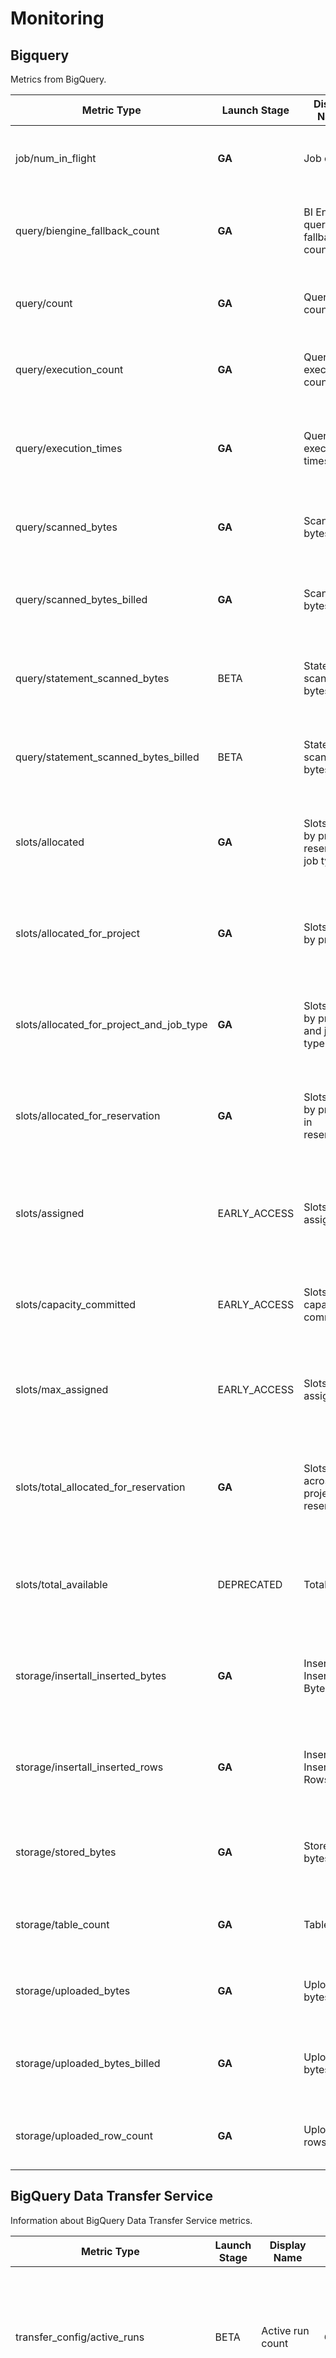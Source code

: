 # Monitoring

## Bigquery

Metrics from BigQuery.

| Metric Type                              | Launch Stage | Display Name                                 | Kind      | Type         | Unit | Monitored Resource | Description                                                                                                                        | Labels                                                                  |
| ---------------------------------------- | ------------ | -------------------------------------------- | --------- | ------------ | ---- | ------------------ | ---------------------------------------------------------------------------------------------------------------------------------- | ----------------------------------------------------------------------- |
| job/num_in_flight                        | **GA**       | Job count                                    | **GA**UGE | INT64        | 1    | bigquery_project   | In flight jobs. Sampled every 60 seconds. Data not visible for up to 720 seconds.                                                  | priority: Job priority. <br> job_type: Job type. <br> state: Job state. |
| query/biengine_fallback_count            | **GA**       | BI Engine query fallback count               | DELTA     | INT64        | 1    | bigquery_project   | Reasons queries failed BI Engine execution. Sampled every 60 seconds. Data not visible for up to 120 seconds.                      | reason: BI Engine fallback reasons.                                     |
| query/count                              | **GA**       | Query count                                  | **GA**UGE | INT64        | 1    | bigquery_project   | In flight queries. Sampled every 60 seconds. Data not visible for up to 420 seconds.                                               | priority: Query priority.                                               |
| query/execution_count                    | **GA**       | Query execution count                        | DELTA     | INT64        | 1    | bigquery_project   | Number of queries executed. Sampled every 60 seconds. Data not visible for up to 420 seconds.                                      | priority: Query priority. <br> caching_mode: Query caching mode.        |
| query/execution_times                    | **GA**       | Query execution times                        | **GA**UGE | DISTRIBUTION | s    | bigquery_project   | Distribution of execution times for successful queries in the last interval. Sampled every 60 seconds. Data not visible for 420s.  | priority: Query priority.                                               |
| query/scanned_bytes                      | **GA**       | Scanned bytes                                | DELTA     | INT64        | By   | global             | Scanned bytes. Sampled every 60 seconds. Data not visible for up to 21720 seconds.                                                 | priority: Query priority.                                               |
| query/scanned_bytes_billed               | **GA**       | Scanned bytes billed                         | DELTA     | INT64        | By   | global             | Scanned bytes billed. Sampled every 60 seconds. Data not visible for up to 21720 seconds.                                          | priority: Query priority.                                               |
| query/statement_scanned_bytes            | BETA         | Statement scanned bytes                      | DELTA     | INT64        | By   | bigquery_project   | Scanned bytes by statement type. Sampled every 60 seconds. Data not visible for up to 180 seconds.                                 | priority: Query priority. <br> statement_type: Query statement type.    |
| query/statement_scanned_bytes_billed     | BETA         | Statement scanned bytes billed               | DELTA     | INT64        | By   | bigquery_project   | Scanned bytes billed by statement type. Sampled every 60 seconds. Data not visible for up to 180 seconds.                          | priority: Query priority. <br> statement_type: Query statement type.    |
| slots/allocated                          | **GA**       | Slots used by project, reservation, job type | **GA**UGE | INT64        | 1    | bigquery_project   | Number of BigQuery slots currently allocated for project. Sampled every 60 seconds. Data not visible for up to 420 seconds.        | reservation: Reservation. <br> job_type: Job type.                      |
| slots/allocated_for_project              | **GA**       | Slots used by project                        | **GA**UGE | INT64        | 1    | global             | Number of BigQuery slots currently allocated for query jobs in the project. Sampled every 60 seconds. Data not visible for 420s.   |                                                                         |
| slots/allocated_for_project_and_job_type | **GA**       | Slots used by project and job type           | **GA**UGE | INT64        | 1    | global             | Number of BigQuery slots currently allocated for the project and job type. Sampled every 60 seconds. Data not visible for 420s.    | job_type: Job type.                                                     |
| slots/allocated_for_reservation          | **GA**       | Slots used by project in reservation         | **GA**UGE | INT64        | 1    | global             | Number of BigQuery slots currently allocated for project in the reservation. Sampled every 60 seconds. Data not visible for 420s.  |                                                                         |
| slots/assigned                           | EARLY_ACCESS | Slots assigned                               | **GA**UGE | INT64        | 1    | bigquery_project   | Number of slots assigned to the given project/organization. Sampled every 60 seconds. Data not visible for up to 180 seconds.      | job_type: Job type. <br> reservation: Reservation.                      |
| slots/capacity_committed                 | EARLY_ACCESS | Slots capacity committed                     | **GA**UGE | INT64        | 1    | bigquery_project   | Total slot capacity commitments purchased. Sampled every 60 seconds. Data not visible for up to 180 seconds.                       | plan: Capacity commitment plan.                                         |
| slots/max_assigned                       | EARLY_ACCESS | Slots max assigned                           | **GA**UGE | INT64        | 1    | bigquery_project   | Maximum number of slots assigned to the project/organization. Sampled every 60 seconds. Data not visible for up to 180 seconds.    | job_type: Job type. <br> reservation: Reservation.                      |
| slots/total_allocated_for_reservation    | **GA**       | Slots used across projects in reservation    | **GA**UGE | INT64        | 1    | bigquery_project   | Number of BigQuery slots allocated across projects in the reservation. Sampled every 60 seconds. Data not visible for 420 seconds. |                                                                         |
| slots/total_available                    | DEPRECATED   | Total slots                                  | **GA**UGE | INT64        | 1    | bigquery_project   | (Deprecated) Total number of BigQuery slots available for the project. Sampled every 60 seconds. Data not visible for 420 seconds. |                                                                         |
| storage/insertall_inserted_bytes         | **GA**       | InsertAll Inserted Bytes                     | DELTA     | DOUBLE       | 1    | bigquery_project   | Bytes uploaded using the InsertAll streaming API. Sampled every 60 seconds. Data not visible for up to 120 seconds.                |                                                                         |
| storage/insertall_inserted_rows          | **GA**       | InsertAll Inserted Rows                      | DELTA     | DOUBLE       | 1    | bigquery_project   | Rows uploaded using the InsertAll streaming API. Sampled every 60 seconds. Data not visible for up to 120 seconds.                 |                                                                         |
| storage/stored_bytes                     | **GA**       | Stored bytes                                 | **GA**UGE | INT64        | By   | bigquery_dataset   | Number of bytes stored. Sampled every 1800 seconds. Data not visible for up to 10800 seconds.                                      | table: Table name.                                                      |
| storage/table_count                      | **GA**       | Table count                                  | **GA**UGE | INT64        | 1    | bigquery_dataset   | Number of tables. Sampled every 1800 seconds. Data not visible for up to 10800 seconds.                                            |                                                                         |
| storage/uploaded_bytes                   | **GA**       | Uploaded bytes                               | DELTA     | INT64        | By   | bigquery_dataset   | Uploaded bytes. Sampled every 60 seconds. Data not visible for up to 21720 seconds.                                                | api: API used to upload the data. <br> table: Table name.               |
| storage/uploaded_bytes_billed            | **GA**       | Uploaded bytes billed                        | DELTA     | INT64        | By   | bigquery_dataset   | Uploaded bytes billed. Sampled every 60 seconds. Data not visible for up to 21720 seconds.                                         | api: API used to upload the data. <br> table: Table name.               |
| storage/uploaded_row_count               | **GA**       | Uploaded rows                                | DELTA     | INT64        | 1    | bigquery_dataset   | Uploaded rows. Sampled every 60 seconds. Data not visible for up to 21720 seconds.                                                 | api: API used to upload the data. <br> table: Table name.               |

## BigQuery Data Transfer Service

Information about BigQuery Data Transfer Service metrics.

| Metric Type                             | Launch Stage | Display Name                | Kind      | Type         | Unit | Monitored Resource  | Description                                                                                                                                      | Labels                                                                                                 |
| --------------------------------------- | ------------ | --------------------------- | --------- | ------------ | ---- | ------------------- | ------------------------------------------------------------------------------------------------------------------------------------------------ | ------------------------------------------------------------------------------------------------------ |
| transfer_config/active_runs             | BETA         | Active run count            | **GA**UGE | INT64        | 1    | bigquery_dts_config | Number of transfer runs (running or pending) of the transfer configuration. Sampled every 60s. Data not visible for up to 180s.                  | state: Run state. <br> run_cause: Run cause.                                                           |
| transfer_config/completed_runs          | BETA         | Completed run count         | DELTA     | INT64        | 1    | bigquery_dts_config | Number of completed DTS runs per transfer configuration. Sampled every 60s. Data not visible for up to 180s.                                     | status: Run error status code. <br> completion_state: Run completion state. <br> run_cause: Run cause. |
| transfer_config/last_execution_job_rows | BETA         | Last executed job row count | **GA**UGE | INT64        | 1    | bigquery_dts_config | Number of rows from last executed job of transfer configuration. Sampled every 60s. Data not visible for up to 240s.                             | run_cause: Run cause.                                                                                  |
| transfer_config/run_duration_seconds    | BETA         | Run latency distribution    | DELTA     | DISTRIBUTION | s    | bigquery_dts_config | Distribution of execution time (in seconds) of each transfer run per transfer configuration. Sampled every 60s. Data not visible for up to 180s. | run_cause: Run cause.                                                                                  |

## BigTable

| Metric Type                                            | Launch Stage | Display Name                               | Kind      | Type         | Unit | Monitored Resource | Description                                                                                                                                                                                                     | Labels                                                                                                                                                                                                                                |
| ------------------------------------------------------ | ------------ | ------------------------------------------ | --------- | ------------ | ---- | ------------------ | --------------------------------------------------------------------------------------------------------------------------------------------------------------------------------------------------------------- | ------------------------------------------------------------------------------------------------------------------------------------------------------------------------------------------------------------------------------------- |
| backup/bytes_used                                      | **GA**       | Backup storage used                        | **GA**UGE | INT64        | By   | bigtable_backup    | Backup storage used in bytes. Sampled every 60 seconds. After sampling, data is not visible for up to 180 seconds.                                                                                              | source_table: Source table of the backup. <br> storage_type: Type of disk storage.                                                                                                                                                    |
| client/application_blocking_latencies                  | **GA**       | Application Blocking Latencies             | DELTA     | DISTRIBUTION | ms   | bigtable_table     | Total latency by application when Cloud Bigtable has available response data but application has not consumed it. Sampled every 60 seconds. Data not visible for up to 120 seconds.                             | method: Cloud Bigtable API method. <br> app_profile: Cloud Bigtable application profile. <br> client_name: Cloud Bigtable client name.                                                                                                |
| client/attempt_latencies                               | **GA**       | Attempt Latencies                          | DELTA     | DISTRIBUTION | ms   | bigtable_table     | Client observed latency per RPC attempt. Sampled every 60 seconds. After sampling, data is not visible for up to 120 seconds.                                                                                   | method: Cloud Bigtable API method. <br> app_profile: Cloud Bigtable application profile. <br> streaming: Cloud Bigtable streaming method. <br> status: Cloud Bigtable attempt status. <br> client_name: Cloud Bigtable client name.   |
| client/client_blocking_latencies                       | **GA**       | Client Blocking Latencies                  | DELTA     | DISTRIBUTION | ms   | bigtable_table     | Latency by client blocking on sending more requests to server when too many pending requests in bulk operations. Sampled every 60 seconds. Data not visible for up to 120 seconds.                              | method: Cloud Bigtable API method. <br> app_profile: Cloud Bigtable application profile. <br> client_name: Cloud Bigtable client name.                                                                                                |
| client/connectivity_error_count                        | **GA**       | Connectivity Error Count                   | DELTA     | INT64        | 1    | bigtable_table     | Number of requests failed to reach Google network (without google response headers). Sampled every 60 seconds. Data not visible for up to 120 seconds.                                                          | method: Cloud Bigtable API method. <br> app_profile: Cloud Bigtable application profile. <br> status: Cloud Bigtable operation status. <br> client_name: Cloud Bigtable client name.                                                  |
| client/first_response_latencies                        | **GA**       | First Response Latencies                   | DELTA     | DISTRIBUTION | ms   | bigtable_table     | Latency from operation start until response headers received. Publishing delayed until attempt response received. Sampled every 60 seconds. Data not visible for up to 120 seconds.                             | method: Cloud Bigtable API method. <br> app_profile: Cloud Bigtable application profile. <br> status: Cloud Bigtable operation status. <br> client_name: Cloud Bigtable client name.                                                  |
| client/operation_latencies                             | **GA**       | Operation Latencies                        | DELTA     | DISTRIBUTION | ms   | bigtable_table     | Distribution of total end-to-end latency across all RPC attempts associated with a Bigtable operation. Sampled every 60 seconds. Data not visible for up to 120 seconds.                                        | method: Cloud Bigtable API method. <br> app_profile: Cloud Bigtable application profile. <br> streaming: Cloud Bigtable streaming method. <br> status: Cloud Bigtable operation status. <br> client_name: Cloud Bigtable client name. |
| client/retry_count                                     | **GA**       | Retry Count                                | DELTA     | INT64        | 1    | bigtable_table     | Number of additional RPCs sent after initial attempt. Sampled every 60 seconds. After sampling, data is not visible for up to 120 seconds.                                                                      | method: Cloud Bigtable API method. <br> app_profile: Cloud Bigtable application profile. <br> status: Cloud Bigtable operation status. <br> client_name: Cloud Bigtable client name.                                                  |
| client/server_latencies                                | **GA**       | Server Latencies                           | DELTA     | DISTRIBUTION | ms   | bigtable_table     | Latency measured between Google frontend receiving an RPC and sending back first byte of response. Sampled every 60 seconds. Data not visible for up to 120 seconds.                                            | method: Cloud Bigtable API method. <br> app_profile: Cloud Bigtable application profile. <br> streaming: Cloud Bigtable streaming method. <br> status: Cloud Bigtable operation status. <br> client_name: Cloud Bigtable client name. |
| cluster/autoscaling/max_node_count                     | **GA**       | Maximum nodes                              | **GA**UGE | INT64        | 1    | bigtable_cluster   | Maximum number of nodes in an autoscaled cluster. Sampled every 60 seconds. After sampling, data is not visible for up to 240 seconds.                                                                          | storage_type: Storage type for the cluster.                                                                                                                                                                                           |
| cluster/autoscaling/min_node_count                     | **GA**       | Minimum nodes                              | **GA**UGE | INT64        | 1    | bigtable_cluster   | Minimum number of nodes in an autoscaled cluster. Sampled every 60 seconds. After sampling, data is not visible for up to 240 seconds.                                                                          | storage_type: Storage type for the cluster.                                                                                                                                                                                           |
| cluster/autoscaling/recommended_node_count_for_cpu     | **GA**       | Recommended nodes based on CPU             | **GA**UGE | INT64        | 1    | bigtable_cluster   | Recommended number of nodes in an autoscaled cluster based on CPU usage. Sampled every 60 seconds. After sampling, data is not visible for up to 180 seconds.                                                   |                                                                                                                                                                                                                                       |
| cluster/autoscaling/recommended_node_count_for_storage | **GA**       | Recommended nodes based on storage         | **GA**UGE | INT64        | 1    | bigtable_cluster   | Recommended number of nodes in an autoscaled cluster based on storage usage. Sampled every 60 seconds. After sampling, data is not visible for up to 180 seconds.                                               |                                                                                                                                                                                                                                       |
| cluster/cpu_load                                       | **GA**       | CPU load                                   | **GA**UGE | DOUBLE       | 1    | bigtable_cluster   | CPU load of a cluster. Sampled every 60 seconds. After sampling, data is not visible for up to 180 seconds.                                                                                                     |                                                                                                                                                                                                                                       |
| cluster/cpu_load_by_app_profile_by_method_by_table     | **GA**       | CPU load by app profile, method, and table | **GA**UGE | DOUBLE       | 1    | bigtable_cluster   | CPU load of a cluster, split by app profile, method, and table. Contains same underlying data as bigtable.googleapis.com/cluster/cpu_load. Sampled every 60 seconds. Data not visible for up to 240 seconds.    | app_profile: Cloud Bigtable application profile. <br> method: Cloud Bigtable API method. <br> table: Cloud Bigtable table name.                                                                                                       |
| cluster/cpu_load_hottest_node                          | **GA**       | CPU load (hottest node)                    | **GA**UGE | DOUBLE       | 1    | bigtable_cluster   | CPU load of the busiest node in a cluster. Sampled every 60 seconds. Data not visible for up to 180 seconds.                                                                                                    |                                                                                                                                                                                                                                       |
| cluster/cpu_load_hottest_node_high_granularity         | **GA**       | CPU load (hottest node) high granularity   | **GA**UGE | DOUBLE       | 1    | bigtable_cluster   | CPU load of the busiest node in a cluster sampled at high granularity. Sampled every 60 seconds. Data not visible for up to 300 seconds.                                                                        |                                                                                                                                                                                                                                       |
| cluster/disk_load                                      | **GA**       | Disk load                                  | **GA**UGE | DOUBLE       | 1    | bigtable_cluster   | Utilization of HDD disks in a cluster. Sampled every 60 seconds. Data not visible for up to 180 seconds.                                                                                                        |                                                                                                                                                                                                                                       |
| cluster/node_count                                     | **GA**       | Nodes                                      | **GA**UGE | INT64        | 1    | bigtable_cluster   | Number of nodes in a cluster. Sampled every 60 seconds. Data not visible for up to 240 seconds.                                                                                                                 | storage_type: Storage type for the cluster.                                                                                                                                                                                           |
| cluster/storage_utilization                            | **GA**       | Storage utilization                        | **GA**UGE | DOUBLE       | 1    | bigtable_cluster   | Storage used as a fraction of total storage capacity. Sampled every 60 seconds. Data not visible for up to 180 seconds.                                                                                         | storage_type: Storage type for the cluster.                                                                                                                                                                                           |
| disk/bytes_used                                        | **GA**       | Data stored                                | **GA**UGE | INT64        | By   | bigtable_cluster   | Amount of compressed data for tables stored in a cluster. Sampled every 60 seconds. Data not visible for up to 180 seconds.                                                                                     | storage_type: Type of disk storage.                                                                                                                                                                                                   |
| disk/per_node_storage_capacity                         | EARLY_ACCESS | Storage capacity per node                  | **GA**UGE | INT64        | By   | bigtable_cluster   | Capacity of compressed data for tables that can be stored per node in the cluster. Sampled every 60 seconds. Data not visible for up to 240 seconds.                                                            | storage_type: Storage type for the cluster.                                                                                                                                                                                           |
| disk/storage_capacity                                  | **GA**       | Storage capacity                           | **GA**UGE | INT64        | By   | bigtable_cluster   | Capacity of compressed data for tables that can be stored in a cluster. Sampled every 60 seconds. Data not visible for up to 240 seconds.                                                                       | storage_type: Storage type for the cluster.                                                                                                                                                                                           |
| replication/latency                                    | **GA**       | Replication latencies                      | DELTA     | DISTRIBUTION | ms   | bigtable_table     | Distribution of replication request latencies for a table. Includes only requests received by the destination cluster. Sampled every 60 seconds. Data not visible for up to 240 seconds.                        | source_cluster: Source cluster of the replicated data. <br> source_zone: Source zone of the replicated data.                                                                                                                          |
| replication/max_delay                                  | **GA**       | Replication maximum delay                  | **GA**UGE | DOUBLE       | s    | bigtable_table     | Upper bound for replication delay between clusters of a table. Indicates the time frame during which latency information may not be accurate. Sampled every 60 seconds. Data not visible for up to 240 seconds. | source_cluster: Source cluster of the replicated data. <br> source_zone: Source zone of the replicated data.                                                                                                                          |
| server/error_count                                     | **GA**       | Error count                                | DELTA     | INT64        | 1    | bigtable_table     | Number of server requests for a table that failed with an error. Sampled every 60 seconds. Data not visible for up to 120 seconds.                                                                              | method: Cloud Bigtable API method. <br> error_code: gRPC Error Code. <br> app_profile: Cloud Bigtable application profile.                                                                                                            |
| server/latencies                                       | **GA**       | Server Latencies                           | DELTA     | DISTRIBUTION | ms   | bigtable_table     | Distribution of server request latencies for a table, measured when calls reach Cloud Bigtable. Sampled every 60 seconds. Data not visible for up to 120 seconds.                                               | method: Cloud Bigtable API method. <br> app_profile: Cloud Bigtable application profile.                                                                                                                                              |
| server/modified_rows_count                             | **GA**       | Modified rows                              | DELTA     | INT64        | 1    | bigtable_table     | Number of rows modified by server requests for a table. Sampled every 60 seconds. Data not visible for up to 120 seconds.                                                                                       | method: Cloud Bigtable API method. <br> app_profile: Cloud Bigtable application profile.                                                                                                                                              |
| server/multi_cluster_failovers_count                   | **GA**       | Multi-cluster failovers                    | DELTA     | INT64        | 1    | bigtable_table     | Number of failovers during multi-cluster requests. Sampled every 60 seconds. Data not visible for up to 120 seconds.                                                                                            | method: Cloud Bigtable API method. <br> app_profile: Cloud Bigtable application profile.                                                                                                                                              |
| server/received_bytes_count                            | **GA**       | Received bytes                             | DELTA     | INT64        | By   | bigtable_table     | Number of bytes of request data received by servers for a table. Sampled every 60 seconds. Data not visible for up to 120 seconds.                                                                              | method: Cloud Bigtable API method. <br> app_profile: Cloud Bigtable application profile.                                                                                                                                              |
| server/request_count                                   | **GA**       | Request count                              | DELTA     | INT64        | 1    | bigtable_table     | Number of server requests for a table. Sampled every 60 seconds. Data not visible for up to 120 seconds.                                                                                                        | method: Cloud Bigtable API method. <br> app_profile: Cloud Bigtable application profile.                                                                                                                                              |
| server/request_max_per_minute_count                    | **GA**       | Five-second maximum requests per minute    | DELTA     | INT64        | 1    | bigtable_table     | Maximum number of requests received in a five-second span per minute. Sampled every 60 seconds. Data not visible for up to 120 seconds.                                                                         | method: Cloud Bigtable API method. <br> app_profile: Cloud Bigtable application profile.                                                                                                                                              |
| server/returned_rows_count                             | **GA**       | Returned rows                              | DELTA     | INT64        | 1    | bigtable_table     | Number of rows returned by server requests for a table. Sampled every 60 seconds. Data not visible for up to 120 seconds.                                                                                       | method: Cloud Bigtable API method. <br> app_profile: Cloud Bigtable application profile.                                                                                                                                              |
| server/sent_bytes_count                                | **GA**       | Sent bytes                                 | DELTA     | INT64        | By   | bigtable_table     | Number of bytes of response data sent by servers for a table. Sampled every 60 seconds. Data not visible for up to 120 seconds.                                                                                 | method: Cloud Bigtable API method. <br> app_profile: Cloud Bigtable application profile.                                                                                                                                              |
| table/bytes_used                                       | **GA**       | Data stored                                | **GA**UGE | INT64        | By   | bigtable_table     | Amount of compressed data stored in a table. Sampled every 60 seconds. Data not visible for up to 120 seconds.                                                                                                  | storage_type: Type of disk storage.                                                                                                                                                                                                   |
| table/change_stream_log_used_bytes                     | **GA**       | Change stream data                         | **GA**UGE | INT64        | By   | bigtable_table     | Amount of disk storage used by the change stream logs. Sampled every 60 seconds. Data not visible for up to 120 seconds.                                                                                        | storage_type: Type of disk storage.                                                                                                                                                                                                   |

##  Dataproc

Dataproc metrics

| Metric Type                              | Launch Stage | Display Name                     | Kind      | Type         | Unit | Monitored Resource     | Description                                                                                                                                                                        | Labels                                                                                              |
| ---------------------------------------- | ------------ | -------------------------------- | --------- | ------------ | ---- | ---------------------- | ---------------------------------------------------------------------------------------------------------------------------------------------------------------------------------- | --------------------------------------------------------------------------------------------------- |
| batch/spark/executors                    | BETA         | Batch Spark executors            | **GA**UGE | INT64        | 1    | cloud_dataproc_batch   | Number of Batch Spark executors. Sampled every 60 seconds. Data not visible for up to 60 seconds.                                                                                  | status: Status of Batch Spark executors (running, pending-delete, etc.)                             |
| cluster/capacity_deviation               | BETA         | Cluster capacity deviation       | **GA**UGE | INT64        | 1    | cloud_dataproc_cluster | Difference between expected node count and actual active YARN node managers. Sampled every 60 seconds. Data not visible for up to 120 seconds.                                     |                                                                                                     |
| cluster/hdfs/datanodes                   | **GA**       | HDFS DataNodes                   | **GA**UGE | INT64        | 1    | cloud_dataproc_cluster | Number of HDFS DataNodes in a cluster. Sampled every 60 seconds. Data not visible for up to 120 seconds.                                                                           | status: Status of DataNode (running, decommissioning, etc.)                                         |
| cluster/hdfs/storage_capacity            | **GA**       | HDFS capacity                    | **GA**UGE | DOUBLE       | GiBy | cloud_dataproc_cluster | Capacity of HDFS system in GB. Sampled every 60 seconds. Data not visible for up to 120 seconds.                                                                                   | status: Status of HDFS capacity (used, remaining).                                                  |
| cluster/hdfs/storage_utilization         | **GA**       | HDFS storage utilization         | **GA**UGE | DOUBLE       | 1    | cloud_dataproc_cluster | Percentage of HDFS storage used. Sampled every 60 seconds. Data not visible for up to 120 seconds.                                                                                 |                                                                                                     |
| cluster/hdfs/unhealthy_blocks            | **GA**       | Unhealthy HDFS blocks by status  | **GA**UGE | INT64        | 1    | cloud_dataproc_cluster | Number of unhealthy blocks in the cluster. Sampled every 60 seconds. Data not visible for up to 120 seconds.                                                                       | status: Status of unhealthy HDFS block (missing, under_replication, etc.)                           |
| cluster/job/completion_time              | **GA**       | Job duration                     | DELTA     | DISTRIBUTION | s    | cloud_dataproc_cluster | Time jobs took to complete. Sampled every 60 seconds. Data not visible for up to 120 seconds.                                                                                      | job_type: Type of job (HADOOP_JOB, SPARK_JOB, etc.)                                                 |
| cluster/job/duration                     | **GA**       | Job state duration               | DELTA     | DISTRIBUTION | s    | cloud_dataproc_cluster | Time jobs have spent in a given state. Sampled every 60 seconds. Data not visible for up to 120 seconds.                                                                           | job_type: Type of job. <br> state: State of the job (PENDING, RUNNING, etc.)                        |
| cluster/job/failed_count                 | **GA**       | Failed jobs                      | DELTA     | INT64        | 1    | cloud_dataproc_cluster | Number of jobs failed on a cluster. Sampled every 60 seconds. Data not visible for up to 120 seconds.                                                                              | error_type: RPC code of the error (404, 503, etc.) <br> job_type: Type of job.                      |
| cluster/job/running_count                | **GA**       | Running jobs                     | **GA**UGE | INT64        | 1    | cloud_dataproc_cluster | Number of jobs running on a cluster. Sampled every 60 seconds. Data not visible for up to 120 seconds.                                                                             | job_type: Type of job (HADOOP_JOB, SPARK_JOB, etc.)                                                 |
| cluster/job/submitted_count              | **GA**       | Submitted jobs                   | DELTA     | INT64        | 1    | cloud_dataproc_cluster | Number of jobs submitted to a cluster. Sampled every 60 seconds. Data not visible for up to 120 seconds.                                                                           | job_type: Type of job (HADOOP_JOB, SPARK_JOB, etc.)                                                 |
| cluster/nodes/expected                   | BETA         | Expected Nodes                   | **GA**UGE | INT64        | 1    | cloud_dataproc_cluster | Number of nodes expected in a cluster. Sampled every 60 seconds. Data not visible for up to 120 seconds.                                                                           | node_type: Type of node (SINGLE_NODE, MASTER, etc.)                                                 |
| cluster/nodes/failed_count               | BETA         | Failed Nodes                     | DELTA     | INT64        | 1    | cloud_dataproc_cluster | Number of nodes that have failed in a cluster. Sampled every 60 seconds. Data not visible for up to 120 seconds.                                                                   | node_type: Type of node. <br> failure_type: Type of failure (GCE_ERROR, DATAPROC_AGENT_ERROR, etc.) |
| cluster/nodes/recovered_count            | BETA         | Recovered Nodes                  | DELTA     | INT64        | 1    | cloud_dataproc_cluster | Number of nodes detected as failed and removed from cluster. Sampled every 60 seconds. Data not visible for up to 120 seconds.                                                     | node_type: Type of node.                                                                            |
| cluster/nodes/running                    | BETA         | Running Nodes                    | **GA**UGE | INT64        | 1    | cloud_dataproc_cluster | Number of nodes in running state. Sampled every 60 seconds. Data not visible for up to 120 seconds.                                                                                | node_type: Type of node.                                                                            |
| cluster/operation/completion_time        | **GA**       | Operation duration               | DELTA     | DISTRIBUTION | s    | cloud_dataproc_cluster | Time operations took to complete. Sampled every 60 seconds. Data not visible for up to 120 seconds.                                                                                | operation_type: Type of operation (CREATE_CLUSTER, DELETE_CLUSTER, etc.)                            |
| cluster/operation/duration               | **GA**       | Operation state duration         | DELTA     | DISTRIBUTION | s    | cloud_dataproc_cluster | Time operations have spent in a given state. Sampled every 60 seconds. Data not visible for up to 120 seconds.                                                                     | operation_type: State of the operation. <br> state: Type of operation.                              |
| cluster/operation/failed_count           | **GA**       | Failed operations                | DELTA     | INT64        | 1    | cloud_dataproc_cluster | Number of operations that have failed on a cluster. Sampled every 60 seconds. Data not visible for up to 120 seconds.                                                              | error_type: RPC code of the error. <br> operation_type: Type of operation.                          |
| cluster/operation/running_count          | **GA**       | Running operations               | **GA**UGE | INT64        | 1    | cloud_dataproc_cluster | Number of operations running on a cluster. Sampled every 60 seconds. Data not visible for up to 120 seconds.                                                                       | operation_type: Type of operation.                                                                  |
| cluster/operation/submitted_count        | **GA**       | Submitted operations             | DELTA     | INT64        | 1    | cloud_dataproc_cluster | Number of operations submitted to a cluster. Sampled every 60 seconds. Data not visible for up to 120 seconds.                                                                     | operation_type: Type of operation.                                                                  |
| cluster/yarn/allocated_memory_percentage | **GA**       | YARN allocated memory percentage | **GA**UGE | DOUBLE       | 1    | cloud_dataproc_cluster | Percentage of YARN memory allocated. Sampled every 60 seconds. Data not visible for up to 120 seconds.                                                                             |                                                                                                     |
| cluster/yarn/apps                        | **GA**       | YARN active applications         | **GA**UGE | INT64        | 1    | cloud_dataproc_cluster | Number of active YARN applications. Sampled every 60 seconds. Data not visible for up to 120 seconds.                                                                              | status: Status of YARN application (running, pending, etc.)                                         |
| cluster/yarn/containers                  | **GA**       | YARN containers                  | **GA**UGE | INT64        | 1    | cloud_dataproc_cluster | Number of YARN containers. Sampled every 60 seconds. Data not visible for up to 120 seconds.                                                                                       | status: Status of YARN container (allocated, pending, reserved).                                    |
| cluster/yarn/memory_size                 | **GA**       | YARN memory size                 | **GA**UGE | DOUBLE       | GiBy | cloud_dataproc_cluster | YARN memory size in GB. Sampled every 60 seconds. Data not visible for up to 120 seconds.                                                                                          | status: Status of YARN memory (available, allocated, reserved).                                     |
| cluster/yarn/nodemanagers                | **GA**       | YARN NodeManagers                | **GA**UGE | INT64        | 1    | cloud_dataproc_cluster | Number of YARN NodeManagers in cluster. Sampled every 60 seconds. Data not visible for up to 120 seconds.                                                                          | status: Status of YARN NodeManager (active, lost, etc.)                                             |
| cluster/yarn/pending_memory_size         | **GA**       | YARN pending memory size         | **GA**UGE | DOUBLE       | GiBy | cloud_dataproc_cluster | Current memory request pending to be fulfilled by scheduler. Sampled every 60 seconds. Data not visible for up to 120 seconds.                                                     |                                                                                                     |
| cluster/yarn/virtual_cores               | **GA**       | YARN virtual cores               | **GA**UGE | INT64        | 1    | cloud_dataproc_cluster | Number of virtual cores in YARN. Sampled every 60 seconds. Data not visible for up to 120 seconds.                                                                                 | status: Status of YARN virtual cores (pending, allocated, etc.)                                     |
| job/state                                | **GA**       | Job state                        | **GA**UGE | BOOL         |      | cloud_dataproc_job     | Whether job is currently in a particular state. True indicates in that state, False indicates exited that state. Sampled every 60 seconds. Data not visible for up to 120 seconds. | state: State of the job (PENDING, RUNNING, etc.)                                                    |
| job/yarn/memory_seconds                  | BETA         | Consumed memory seconds by job   | **GA**UGE | INT64        | 1    | cloud_dataproc_job     | Memory Seconds consumed by the job per yarn application ID. Sampled every 60 seconds. Data not visible for up to 120 seconds.                                                      | application_id: Yarn application ID.                                                                |
| job/yarn/vcore_seconds                   | BETA         | Consumed vcore seconds by job    | **GA**UGE | INT64        | 1    | cloud_dataproc_job     | VCore Seconds consumed by the job per yarn application ID. Sampled every 60 seconds. Data not visible for up to 120 seconds.                                                       | application_id: Yarn application ID.                                                                |
| node/problem_count                       | BETA         | Problem count                    | DELTA     | INT64        | 1    | gce_instance           | Total number of times a specific type of problem has occurred. Sampled every 60 seconds. Data not visible for up to 120 seconds.                                                   | reason: Type of the problem.                                                                        |
| node/yarn/nodemanager/health             | BETA         | YARN NodeManager Health          | **GA**UGE | INT64        | 1    | gce_instance           | YARN nodemanager health state. Sampled every 60 seconds. Data not visible for up to 120 seconds.                                                                                   | state: Health state of yarn nodemanager for the gce instance resource.                              |
| session/spark/executors                  | BETA         | Session Spark executors          | **GA**UGE | INT64        | 1    | cloud_dataproc_session | Number of Session Spark executors. Sampled every 60 seconds. Data not visible for up to 60 seconds.                                                                                | status: Status of Session Spark executors (running, pending-delete, etc.)                           |

## Datastore

| Metric Type                              | Launch Stage | Display Name                      | Kind  | Type         | Unit | Monitored Resource | Description                                                                                                                             | Labels                                                                                                              |
| ---------------------------------------- | ------------ | --------------------------------- | ----- | ------------ | ---- | ------------------ | --------------------------------------------------------------------------------------------------------------------------------------- | ------------------------------------------------------------------------------------------------------------------- |
| api/request_count                        | **GA**       | Requests                          | DELTA | INT64        | 1    | datastore_request  | Count of Datastore API calls. Sampled every 60 seconds. Data not visible for up to 240 seconds.                                         | api_method: API method called (e.g., BeginTransaction, Commit). <br> response_code: Operation response code string. |
| entity/read_sizes                        | **GA**       | Sizes of read entities            | DELTA | DISTRIBUTION | By   | datastore_request  | Distribution of sizes of read entities, grouped by type. Sampled every 60 seconds. Data not visible for up to 240 seconds.              | type: Type of entity read (e.g., KEYS_ONLY, ENTITY_SCAN).                                                           |
| entity/ttl_deletion_count                | **GA**       | TTL deletion count                | DELTA | INT64        | 1    | datastore_request  | Total count of entities deleted by TTL services. Sampled every 60 seconds. Data not visible for up to 240 seconds.                      |                                                                                                                     |
| entity/ttl_expiration_to_deletion_delays | **GA**       | TTL expiration to deletion delays | DELTA | DISTRIBUTION | s    | datastore_request  | Time elapsed between TTL expiration and actual deletion of an entity. Sampled every 60 seconds. Data not visible for up to 240 seconds. |                                                                                                                     |
| entity/write_sizes                       | **GA**       | Sizes of written entities         | DELTA | DISTRIBUTION | By   | datastore_request  | Distribution of sizes of written entities, grouped by op. Sampled every 60 seconds. Data not visible for up to 240 seconds.             | op: Operation type (e.g., CREATE, DELETE_NOOP).                                                                     |
| index/write_count                        | **GA**       | Index writes                      | DELTA | INT64        | 1    | datastore_request  | Count of Datastore index writes. Sampled every 60 seconds. Data not visible for up to 240 seconds.                                      |                                                                                                                     |

##  Datastream

Datastream metrics

| Metric Type                          | Launch Stage | Display Name                              | Kind  | Type         | Unit | Monitored Resource                     | Description                                                                                                                                                                   | Labels                                                                                                              |
| ------------------------------------ | ------------ | ----------------------------------------- | ----- | ------------ | ---- | -------------------------------------- | ----------------------------------------------------------------------------------------------------------------------------------------------------------------------------- | ------------------------------------------------------------------------------------------------------------------- |
| stream/bytes_count                   | BETA         | Stream bytes count                        | DELTA | INT64        | By   | datastream.googleapis.com/Stream       | The stream bytes count.                                                                                                                                                       | read_method: The events read method.                                                                                |
| stream/event_count                   | BETA         | Stream event count                        | DELTA | INT64        | 1    | datastream.googleapis.com/Stream       | The stream event count.                                                                                                                                                       | read_method: The events read method.                                                                                |
| stream/freshness                     | BETA         | Stream freshness                          | GAUGE | INT64        | s    | datastream.googleapis.com/Stream       | Indicates how far behind Datastream is compared to the source, calculated as the time difference between the change in the source database and when it is read by Datastream. |                                                                                                                     |
| stream/latencies                     | BETA         | Stream latencies                          | DELTA | DISTRIBUTION | s    | datastream.googleapis.com/Stream       | The stream latencies.                                                                                                                                                         | read_method: The events read method.                                                                                |
| stream/system_latencies              | BETA         | Stream system latencies                   | DELTA | DISTRIBUTION | s    | datastream.googleapis.com/Stream       | A distribution of the latency from when the event was read from the source until it was written to the destination.                                                           | read_method: The events read method.                                                                                |
| stream/total_latencies               | BETA         | Stream total latencies                    | DELTA | DISTRIBUTION | s    | datastream.googleapis.com/Stream       | A distribution of the latency from when the event was created at the source until it was written to the destination.                                                          | read_method: The events read method.                                                                                |
| stream/unsupported_event_count       | BETA         | Stream unsupported event count            | DELTA | INT64        | 1    | datastream.googleapis.com/Stream       | The stream unsupported event count.                                                                                                                                           | read_method: The events read method. <br> object_name: Object name. <br> error_code: Reason events are unsupported. |
| streamobject/bytes_count             | ALPHA        | bytes count per stream object             | DELTA | INT64        | By   | datastream.googleapis.com/StreamObject | The bytes count per stream object.                                                                                                                                            | read_method: The events read method.                                                                                |
| streamobject/event_count             | ALPHA        | event count per stream object             | DELTA | INT64        | 1    | datastream.googleapis.com/StreamObject | The event count per stream object.                                                                                                                                            | read_method: The events read method.                                                                                |
| streamobject/unsupported_event_count | ALPHA        | unsupported event count per stream object | DELTA | INT64        | 1    | datastream.googleapis.com/StreamObject | The unsupported event count per stream object.                                                                                                                                | read_method: The events read method.                                                                                |

##  Firestore

Firestore metrics

| Metric Type                                       | Launch Stage | Display Name                                        | Kind  | Type         | Unit          | Monitored Resource                | Description                                                                                                                                              | Labels                                                                                                                                                                           |
| ------------------------------------------------- | ------------ | --------------------------------------------------- | ----- | ------------ | ------------- | --------------------------------- | -------------------------------------------------------------------------------------------------------------------------------------------------------- | -------------------------------------------------------------------------------------------------------------------------------------------------------------------------------- |
| api/request_count                                 | BETA         | Requests                                            | DELTA | INT64        | 1             | datastore_request                 | Count of Firestore API calls. Sampled every 60 seconds. Data not visible for up to 240 seconds.                                                          | api_method: API method called. <br> response_code: Operation response code string.                                                                                               |
| api/request_latencies                             | BETA         | Request latencies per database                      | DELTA | DISTRIBUTION | s             | firestore.googleapis.com/Database | Non-streaming Firestore and Datastore request latencies from the frontend. Sampled every 60 seconds. Data not visible for up to 240 seconds.             | service: API service called. <br> api_method: API method called. <br> response_code: Operation response code string.                                                             |
| composite_indexes_per_database                    | BETA         | Composite Indexes Per Database                      | GAUGE | INT64        | 1             | firestore.googleapis.com/Database | Current number of composite indexes per database. Sampled every 60 seconds. Data not visible for up to 120 seconds.                                      |                                                                                                                                                                                  |
| document/delete_count                             | GA           | Document Deletes                                    | DELTA | INT64        | 1             | firestore_instance                | The number of successful document deletes. Sampled every 60 seconds. Data not visible for up to 240 seconds.                                             | module: Service/module name. <br> version: Version name.                                                                                                                         |
| document/delete_ops_count                         | BETA         | Document deletes                                    | DELTA | INT64        | 1             | firestore.googleapis.com/Database | The number of successful document deletes. Sampled every 60 seconds. Data not visible for up to 240 seconds.                                             |                                                                                                                                                                                  |
| document/read_count                               | GA           | Document Reads                                      | DELTA | INT64        | 1             | firestore_instance                | The number of successful document reads from queries or lookups. Sampled every 60 seconds. Data not visible for up to 240 seconds.                       | module: Service/module name. <br> version: Version name. <br> type: Type of the read.                                                                                            |
| document/read_ops_count                           | BETA         | Document reads                                      | DELTA | INT64        | 1             | firestore.googleapis.com/Database | The number of successful document reads from queries or lookups. Sampled every 60 seconds. Data not visible for up to 240 seconds.                       | type: Type of the read.                                                                                                                                                          |
| document/ttl_deletion_count                       | GA           | TTL deletion count                                  | DELTA | INT64        | 1             | firestore.googleapis.com/Database | Total count of documents deleted by TTL services. Sampled every 60 seconds. Data not visible for up to 240 seconds.                                      |                                                                                                                                                                                  |
| document/ttl_expiration_to_deletion_delays        | GA           | TTL expiration to deletion delays                   | DELTA | DISTRIBUTION | s             | firestore.googleapis.com/Database | Time elapsed between TTL expiration and actual deletion of a document. Sampled every 60 seconds. Data not visible for up to 240 seconds.                 |                                                                                                                                                                                  |
| document/write_count                              | GA           | Document Writes                                     | DELTA | INT64        | 1             | firestore_instance                | The number of successful document writes. Sampled every 60 seconds. Data not visible for up to 240 seconds.                                              | module: Service/module name. <br> version: Version name. <br> op: Operation name for the write.                                                                                  |
| document/write_ops_count                          | BETA         | Document writes                                     | DELTA | INT64        | 1             | firestore.googleapis.com/Database | The number of successful document writes. Sampled every 60 seconds. Data not visible for up to 240 seconds.                                              | op: Operation name for the write.                                                                                                                                                |
| network/active_connections                        | BETA         | Connected Clients                                   | GAUGE | INT64        | 1             | firestore.googleapis.com/Database | The number of active connections. Sampled every 60 seconds. Data not visible for up to 240 seconds.                                                      | module: Service/module name. <br> version: Version name.                                                                                                                         |
| network/snapshot_listeners                        | BETA         | Snapshot Listeners                                  | GAUGE | INT64        | 1             | firestore.googleapis.com/Database | The number of snapshot listeners registered across all connected clients. Sampled every 60 seconds. Data not visible for up to 240 seconds.              | module: Service/module name. <br> version: Version name.                                                                                                                         |
| query_stat/per_query/result_counts                | BETA         | Number of results yielded per query                 | DELTA | DISTRIBUTION | results       | firestore.googleapis.com/Database | Distribution of number of results yielded per query. Real-time queries excluded. Sampled every 60 seconds. Data not visible for up to 240 seconds.       | service: API service called. <br> method: API method called.                                                                                                                     |
| query_stat/per_query/scanned_documents_counts     | BETA         | Number of documents scanned per query               | DELTA | DISTRIBUTION | documents     | firestore.googleapis.com/Database | Distribution of number of documents scanned per query. Real-time queries excluded. Sampled every 60 seconds. Data not visible for up to 240 seconds.     | service: API service called. <br> method: API method called.                                                                                                                     |
| query_stat/per_query/scanned_index_entries_counts | BETA         | Number of index entries scanned per query           | DELTA | DISTRIBUTION | index entries | firestore.googleapis.com/Database | Distribution of number of scanned index entries per query. Real-time queries excluded. Sampled every 60 seconds. Data not visible for up to 240 seconds. | service: API service called. <br> method: API method called.                                                                                                                     |
| quota/composite_indexes_per_database/exceeded     | BETA         | Composite Indexes Per Database quota exceeded error | DELTA | INT64        | 1             | firestore.googleapis.com/Database | Number of attempts to exceed the limit on composite indexes per database. Data not visible for up to 150 seconds.                                        | limit_name: The limit name.                                                                                                                                                      |
| quota/composite_indexes_per_database/limit        | BETA         | Composite Indexes Per Database quota limit          | GAUGE | INT64        | 1             | firestore.googleapis.com/Database | Current limit on composite indexes per database. Sampled every 60 seconds. Data not visible for up to 150 seconds.                                       | limit_name: The limit name.                                                                                                                                                      |
| quota/composite_indexes_per_database/usage        | BETA         | Composite Indexes Per Database quota usage          | GAUGE | INT64        | 1             | firestore.googleapis.com/Database | Current usage on composite indexes per database. Sampled every 60 seconds. Data not visible for up to 150 seconds.                                       | limit_name: The limit name.                                                                                                                                                      |
| rules/evaluation_count                            | BETA         | Rule Evaluations                                    | DELTA | INT64        | 1             | firestore.googleapis.com/Database | The number of Firestore Security Rule evaluations performed. Sampled every 60 seconds. Data not visible for up to 240 seconds.                           | request_method: Permission type of the request. <br> ruleset_label: Ruleset label. <br> version: Version name. <br> module: Service/module name. <br> result: Evaluation result. |
